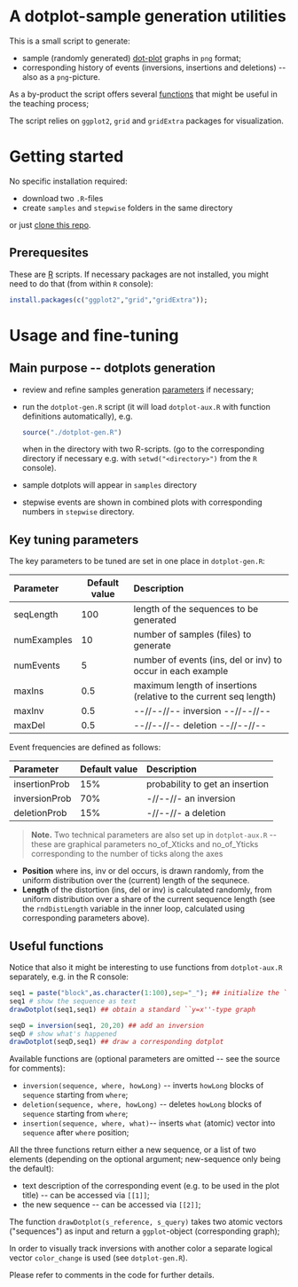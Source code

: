 # A dotplot-sample generation utilities

This is a small script to generate:
- sample (randomly generated) [dot-plot](https://en.wikipedia.org/wiki/Dot_plot_(bioinformatics)) graphs in `png` format;
- corresponding history of events (inversions, insertions and deletions) -- also as a `png`-picture.
 
As a by-product the script offers several [functions](#useful-functions) that might be useful in the teaching process;

The script relies on `ggplot2`, `grid` and `gridExtra` packages for visualization.

# Getting started
No specific installation required:
- download two `.R`-files
- create `samples` and `stepwise` folders in the same directory

or just [clone this repo](https://help.github.com/articles/cloning-a-repository/).

## Prerequesites

These are [R](https://www.r-project.org/) scripts. If necessary packages are not installed, you might need to do that (from within `R` console):
```R
install.packages(c("ggplot2","grid","gridExtra"));
```

# Usage and fine-tuning
## Main purpose -- dotplots generation
- review and refine samples generation [parameters](#key-tuning-parameters) if necessary;
- run the `dotplot-gen.R` script (it will load `dotplot-aux.R` with function definitions automatically), e.g.
  ```R
  source("./dotplot-gen.R")
  ```
  when in the directory with two R-scripts. (go to the corresponding directory if necessary e.g. with `setwd("<directory>")` from the `R` console).
  
- sample dotplots will appear in `samples` directory
- stepwise events are shown in combined plots with corresponding numbers in `stepwise` directory.

## Key tuning parameters
The key parameters to be tuned are set in one place in `dotplot-gen.R`:

| Parameter   | Default value | Description                                                       |
|:------------|---------------|:------------------------------------------------------------------|
| seqLength   | 100           | length of the sequences to be generated                           |
| numExamples | 10            | number of samples (files) to generate                             |
| numEvents   | 5             | number of events (ins, del or inv) to occur in each example       |
| maxIns      | 0.5           | maximum length of insertions (relative to the current seq length) |
| maxInv      | 0.5           | --//--//-- inversion --//--//--                                   |
| maxDel      | 0.5           | --//--//-- deletion --//--//--                                    |


Event frequencies are defined as follows:

| Parameter     | Default value | Description                     |
|:--------------|---------------|:--------------------------------|
| insertionProb | 15%           | probability to get an insertion |
| inversionProb | 70%           | -//--//- an inversion           |
| deletionProb  | 15%           | -//--//- a deletion             |


> **Note.** Two technical parameters are also set up in `dotplot-aux.R` -- these are graphical parameters no\_of\_Xticks and no\_of\_Yticks corresponding to the number of ticks along the axes

- **Position** where ins, inv or del occurs, is drawn randomly, from the uniform distribution over the (current) length of the sequnece.
- **Length** of the distortion (ins, del or inv) is calculated randomly, from uniform distribution over a share of the current sequence length (see the `rndDistLength` variable in the inner loop, calculated using corresponding parameters above).

## Useful functions
Notice that also it might be interesting to use functions from `dotplot-aux.R` separately, e.g. in the R console:

```R
seq1 = paste("block",as.character(1:100),sep="_"); ## initialize the ``sequence''
seq1 # show the sequence as text
drawDotplot(seq1,seq1) ## obtain a standard ``y=x''-type graph

seqD = inversion(seq1, 20,20) ## add an inversion
seqD # show what's happened
drawDotplot(seqD,seq1) ## draw a corresponding dotplot
```

Available functions are (optional parameters are omitted -- see the source for comments):
 - `inversion(sequence, where, howLong)` -- inverts `howLong` blocks of `sequence` starting from `where`;
 - `deletion(sequence, where, howLong)` -- deletes `howLong` blocks of `sequence` starting from `where`;
 - `insertion(sequence, where, what)`-- inserts `what` (atomic) vector into `sequence` after `where` position;

All the three functions return either a new sequence, or a list of two elements (depending on the optional argument; new-sequence only being the default):
 - text description of the corresponding event (e.g. to be used in the plot title) -- can be accessed via `[[1]]`;
 - the new sequence -- can be accessed via `[[2]]`;

The function `drawDotplot(s_reference, s_query)` takes two atomic vectors ("sequences") as input and return a `ggplot`-object (corresponding graph);

In order to visually track inversions with another color a separate logical vector `color_change` is used (see `dotplot-gen.R`). 

Please refer to comments in the code for further details.
